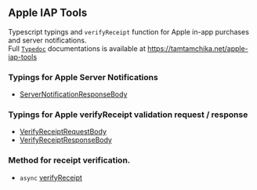 ## Apple IAP Tools

Typescript typings and `verifyReceipt` function for Apple in-app purchases and server notifications.  
Full [`Typedoc`](https://typedoc.org) documentations is available at https://tamtamchika.net/apple-iap-tools

### Typings for Apple Server Notifications

* [ServerNotificationResponseBody](https://tamtamchika.net/apple-iap-tools/interfaces/servernotificationresponsebody.html)

### Typings for Apple verifyReceipt validation request / response

* [VerifyReceiptRequestBody](https://tamtamchika.net/apple-iap-tools/interfaces/verifyreceiptrequestbody.html)
* [VerifyReceiptResponseBody](https://tamtamchika.net/apple-iap-tools/modules.html#verifyreceiptresponsebody)

### Method for receipt verification.

* `async` [verifyReceipt](https://tamtamchika.net/apple-iap-tools/modules.html#verifyreceipt)
